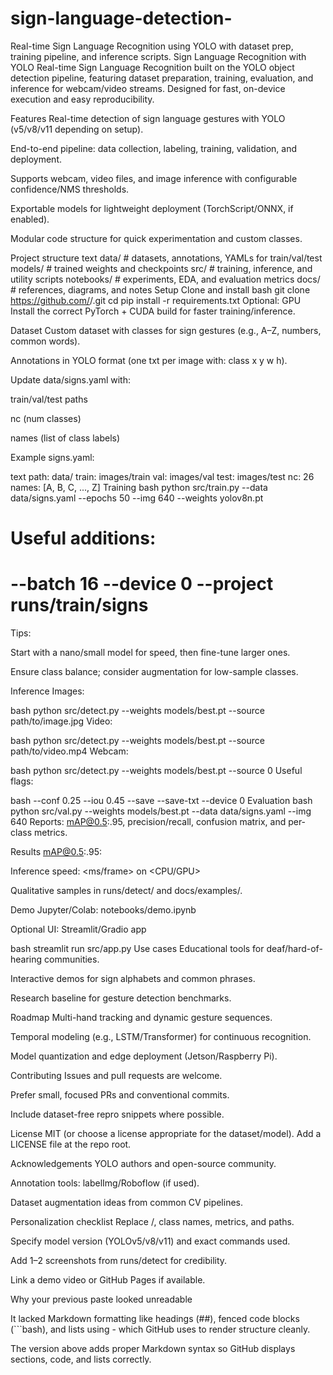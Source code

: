 # sign-language-detection-
Real-time Sign Language Recognition using YOLO with dataset prep, training pipeline, and inference scripts.
Sign Language Recognition with YOLO
Real-time Sign Language Recognition built on the YOLO object detection pipeline, featuring dataset preparation, training, evaluation, and inference for webcam/video streams. Designed for fast, on-device execution and easy reproducibility.

Features
Real-time detection of sign language gestures with YOLO (v5/v8/v11 depending on setup).

End-to-end pipeline: data collection, labeling, training, validation, and deployment.

Supports webcam, video files, and image inference with configurable confidence/NMS thresholds.

Exportable models for lightweight deployment (TorchScript/ONNX, if enabled).

Modular code structure for quick experimentation and custom classes.

Project structure
text
data/        # datasets, annotations, YAMLs for train/val/test
models/      # trained weights and checkpoints
src/         # training, inference, and utility scripts
notebooks/   # experiments, EDA, and evaluation metrics
docs/        # references, diagrams, and notes
Setup
Clone and install
bash
git clone https://github.com/<username>/<repo>.git
cd <repo>
pip install -r requirements.txt
Optional: GPU
Install the correct PyTorch + CUDA build for faster training/inference.

Dataset
Custom dataset with classes for sign gestures (e.g., A–Z, numbers, common words).

Annotations in YOLO format (one txt per image with: class x y w h).

Update data/signs.yaml with:

train/val/test paths

nc (num classes)

names (list of class labels)

Example signs.yaml:

text
path: data/
train: images/train
val: images/val
test: images/test
nc: 26
names: [A, B, C, ..., Z]
Training
bash
python src/train.py --data data/signs.yaml --epochs 50 --img 640 --weights yolov8n.pt
# Useful additions:
# --batch 16 --device 0 --project runs/train/signs
Tips:

Start with a nano/small model for speed, then fine-tune larger ones.

Ensure class balance; consider augmentation for low-sample classes.

Inference
Images:

bash
python src/detect.py --weights models/best.pt --source path/to/image.jpg
Video:

bash
python src/detect.py --weights models/best.pt --source path/to/video.mp4
Webcam:

bash
python src/detect.py --weights models/best.pt --source 0
Useful flags:

bash
--conf 0.25 --iou 0.45 --save --save-txt --device 0
Evaluation
bash
python src/val.py --weights models/best.pt --data data/signs.yaml --img 640
Reports: mAP@0.5:.95, precision/recall, confusion matrix, and per-class metrics.

Results
mAP@0.5:.95: <fill after training>

Inference speed: <ms/frame> on <CPU/GPU>

Qualitative samples in runs/detect/ and docs/examples/.

Demo
Jupyter/Colab: notebooks/demo.ipynb

Optional UI: Streamlit/Gradio app

bash
streamlit run src/app.py
Use cases
Educational tools for deaf/hard-of-hearing communities.

Interactive demos for sign alphabets and common phrases.

Research baseline for gesture detection benchmarks.

Roadmap
Multi-hand tracking and dynamic gesture sequences.

Temporal modeling (e.g., LSTM/Transformer) for continuous recognition.

Model quantization and edge deployment (Jetson/Raspberry Pi).

Contributing
Issues and pull requests are welcome.

Prefer small, focused PRs and conventional commits.

Include dataset-free repro snippets where possible.

License
MIT (or choose a license appropriate for the dataset/model). Add a LICENSE file at the repo root.

Acknowledgements
YOLO authors and open-source community.

Annotation tools: labelImg/Roboflow (if used).

Dataset augmentation ideas from common CV pipelines.

Personalization checklist
Replace <username>/<repo>, class names, metrics, and paths.

Specify model version (YOLOv5/v8/v11) and exact commands used.

Add 1–2 screenshots from runs/detect for credibility.

Link a demo video or GitHub Pages if available.

Why your previous paste looked unreadable

It lacked Markdown formatting like headings (##), fenced code blocks (```bash), and lists using - which GitHub uses to render structure cleanly.

The version above adds proper Markdown syntax so GitHub displays sections, code, and lists correctly.
